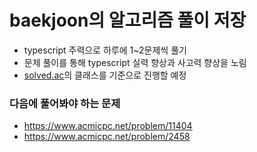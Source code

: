 # baekjoon의 알고리즘 풀이 저장

- typescript 주력으로 하루에 1~2문제씩 풀기
- 문제 풀이를 통해 typescript 실력 향상과 사고력 향상을 노림
- [solved.ac](https://solved.ac/class)의 클래스를 기준으로 진행할 예정

### 다음에 풀어봐야 하는 문제

- https://www.acmicpc.net/problem/11404
- https://www.acmicpc.net/problem/2458
